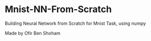 # Mnist-NN-From-Scratch
Building Neural Network from Scratch for Mnist Task, using numpy

Made by Ofir Ben Shoham

